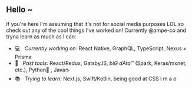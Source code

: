 ## Hello ~

If you're here I'm assuming that it's not for social media purposes LOL so check out any of the cool things I've worked on! Currently @ampe-co and tryna learn as much as I can: 
- 💻 &nbsp; *Currently working on:* React Native, GraphQL, TypeScript, Nexus + Prisma
- 🔨 &nbsp; *Past tools:* React/Redux, GatsbyJS, *biG dAta™* (Spark, Keras/mxnet, etc.), Python🐍 , Java☕️ 
- 📚 &nbsp; *Trying to learn:* Next.js, Swift/Kotlin, being good at CSS l m a o

<!--
**orangejuicetin/orangejuicetin** is a ✨ _special_ ✨ repository because its `README.md` (this file) appears on your GitHub profile.

Here are some ideas to get you started:

- 🔭 I’m currently working on ...
- 🌱 I’m currently learning ...
- 👯 I’m looking to collaborate on ...
- 🤔 I’m looking for help with ...
- 💬 Ask me about ...
- 📫 How to reach me: ...
- 😄 Pronouns: ...
- ⚡ Fun fact: ...
-->
